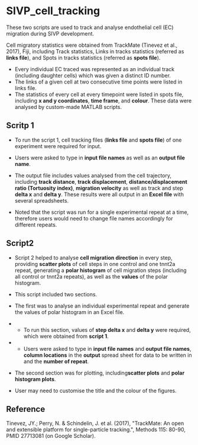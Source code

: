 # SIVP_cell_tracking
These two scripts are used to track and analyse endothelial cell (EC) migration during SIVP development.

Cell migratory statistics were obtained from TrackMate (Tinevez et al., 2017), Fiji, including Track statistics, Links in tracks statistics (referred as **links file**), and Spots in tracks statistics (referred as **spots file**). 

- Every individual EC traced was represented as an individual track (including daughter cells) which was given a distinct ID number. 
- The links of a given cell at two consecutive time points were listed in links file. 
- The statistics of every cell at every timepoint were listed in spots file, including **x and y coordinates**, **time frame**, and **colour**. These data were analysed by custom-made MATLAB scripts.

## Scritp 1
- To run the script 1, cell tracking files (**links file** and **spots file**) of one experiment were required for input. 

- Users were asked to type in **input file names** as well as an **output file name**. 

- The output file includes values analysed from the cell trajectory, including **track distance**, **track displacement**, **distance/displacement ratio (Tortuosity index)**, **migration velocity** as well as track and step **delta x** and **delta y**. These results were all output in an **Excel file** with several spreadsheets. 

- Noted that the script was run for a single experimental repeat at a time, therefore users would need to change file names accordingly for different repeats.

## Script2
- Script 2 helped to analyse **cell migration direction** in every step, providing **scatter plots** of cell steps in one control and one tnnt2a repeat, generating a **polar histogram** of cell migration steps (including all control or tnnt2a repeats), as well as the **values** of the polar histogram. 

- This script included two sections.

- The first was to analyse an individual experimental repeat and generate the values of polar histogram in an Excel file. 

- - To run this section, values of **step delta x** and **delta y** were required, which were obtained from **script 1**. 
- - Users were asked to type in **input file names** and **output file names**, **column locations** in the **output** spread sheet for data to be written in and the **number of repeat**. 

- The second section was for plotting, including**scatter plots** and **polar histogram plots**. 
- User may need to customise the title and the colour of the figures.

## Reference
Tinevez, JY.; Perry, N. & Schindelin, J. et al. (2017), "TrackMate: An open and extensible platform for single-particle tracking.", Methods 115: 80-90, PMID 27713081 (on Google Scholar).
